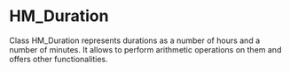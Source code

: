 # HM_Duration
Class HM_Duration represents durations as a number of hours and a number of
minutes. It allows to perform arithmetic operations on them and offers other
functionalities.
